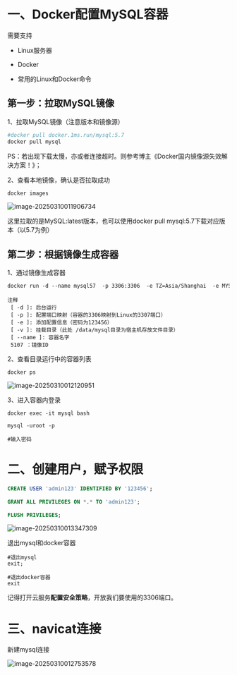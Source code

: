 # 一、Docker配置MySQL容器

需要支持

- Linux服务器

- Docker
- 常用的Linux和Docker命令

## 第一步：拉取MySQL镜像

1、拉取MySQL镜像（注意版本和镜像源）

```dockerfile
#docker pull docker.1ms.run/mysql:5.7
docker pull mysql
```

PS：若出现下载太慢，亦或者连接超时。则参考博主《Docker国内镜像源失效解决方案！》；

2、查看本地镜像，确认是否拉取成功

```dockerfile
docker images
```

![image-20250310011906734](http://img.rmb520.com/test/image-20250310011906734.png)

这里拉取的是MySQL:latest版本，也可以使用docker pull mysql:5.7下载对应版本（以5.7为例）

## 第二步：根据镜像生成容器

1、通过镜像生成容器

```dockerfile
docker run -d --name mysql57  -p 3306:3306  -e TZ=Asia/Shanghai  -e MYSQL_ROOT_PASSWORD=123456 -v /data/mysql/data:/var/lib/mysql   -v /data/mysql/conf:/etc/mysql/conf.d  -v /data/mysql/log:/var/log/mysql   -v /data/mysql/init:/docker-entrypoint-initdb.d  -d 5107
```

```
注释
 [ -d ]: 后台运行
 [ -p ]: 配置端口映射（容器的3306映射到Linux的3307端口）
 [ -e ]: 添加配置信息（密码为123456）
 [ -v ]: 挂载目录（此处 /data/mysql目录为宿主机存放文件目录）
 [ --name ]: 容器名字
 5107 ：镜像ID
```

2、查看目录运行中的容器列表

```
docker ps
```

![image-20250310012120951](http://img.rmb520.com/test/image-20250310012120951.png)

3、进入容器内登录

```
docker exec -it mysql bash
 
mysql -uroot -p
 
#输入密码
```

#  二、创建用户，赋予权限

```sql
CREATE USER 'admin123' IDENTIFIED BY '123456';
 
GRANT ALL PRIVILEGES ON *.* TO 'admin123';
 
FLUSH PRIVILEGES;
```

![image-20250310013347309](http://img.rmb520.com/test/image-20250310013347309.png)

退出mysql和docker容器

```shell
#退出mysql
exit;
 
#退出docker容器
exit
```

记得打开云服务**配置安全策略**，开放我们要使用的3306端口。

# 三、navicat连接

新建mysql连接

![image-20250310012753578](http://img.rmb520.com/test/image-20250310012753578.png)
